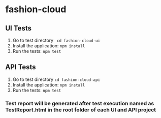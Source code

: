 # fashion-cloud


## UI Tests

1. Go to test directory  ` cd fashion-cloud-ui`
2. Install the application: `npm install`
3. Run the tests: `npm test`

## API Tests

1. Go to test directory  `cd fashion-cloud-api`
2. Install the application: `npm install`
3. Run the tests: `npm test`

### Test report will be generated after test execution named as TestReport.html in the root folder of each UI and API project
